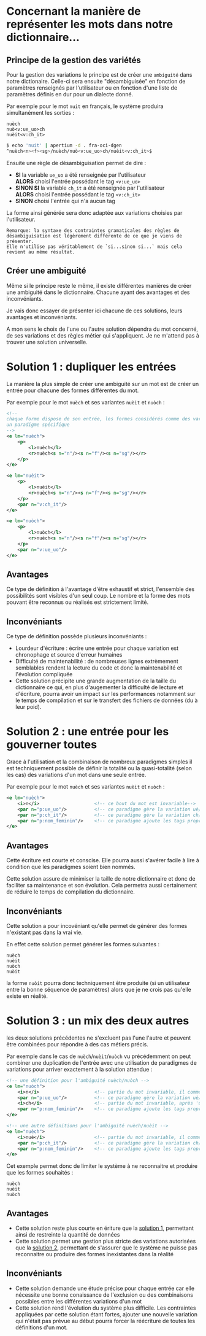 # Concernant la manière de représenter les mots dans notre dictionnaire...

## Principe de la gestion des variétés

Pour la gestion des variations le principe est de créer une `ambiguité` dans notre dictionaire. Celle-ci sera ensuite "désambiguisée" en fonction de paramètres renseignés par l'utilisateur ou en fonction d'une liste de paramètres définis en dur pour un dialecte donné.

Par exemple pour le mot `nuit` en français, le système produira simultanément les sorties :

    nuèch
    nuò<v:ue_uo>ch
    nuèit<v:ch_it>

```sh
$ echo 'nuit' | apertium -d . fra-oci-dgen
^nuèch<n><f><sg>/nuèch/nuò<v:ue_uo>ch/nuèit<v:ch_it>$
```

Ensuite une règle de désambiguisation permet de dire :

- <b>SI</b> la variable `ue_uo` a été renseignée par l'utilisateur <br/><b>ALORS</b> choisi l'entrée possédant le tag `<v:ue_uo>`
- <b>SINON SI</b> la variable `ch_it` a été renseignée par l'utilisateur <br/><b>ALORS</b> choisi l'entrée possédant le tag `<v:ch_it>`
- <b>SINON</b> choisi l'entrée qui n'a aucun tag

La forme ainsi générée sera donc adaptée aux variations choisies par l'utilisateur.

    Remarque: la syntaxe des contraintes gramaticales des règles de désambiguisation est légèrement différente de ce que je viens de présenter.
    Elle n'utilise pas véritablement de `si...sinon si...` mais cela revient au même résultat.

## Créer une ambiguité

Même si le principe reste le même, il existe différentes manières de créer une ambiguité dans le dictionnaire. Chacune ayant des avantages et des inconvéniants.

Je vais donc essayer de présenter ici chacune de ces solutions, leurs avantages et inconvéniants.

A mon sens le choix de l'une ou l'autre solution dépendra du mot concerné, de ses variations et des règles métier qui s'appliquent. Je ne m'attend pas à trouver une solution universelle.

# Solution 1 : dupliquer les entrées

La manière la plus simple de créer une ambiguité sur un mot est de créer un entrée pour chacune des formes différentes du mot.

Par exemple pour le mot `nuèch` et ses variantes `nuèit` et `nuòch` :

```xml
<!-- 
chaque forme dispose de son entrée, les formes considérés comme des variations étant identifiées par 
un paradigme spécifique 
-->
<e lm="nuèch">
    <p>
        <l>nuèch</l>
        <r>nuèch<s n="n"/><s n="f"/><s n="sg"/></r>
    </p>
</e>

<e lm="nuèit">
    <p>
        <l>nuèit</l>
        <r>nuèch<s n="n"/><s n="f"/><s n="sg"/></r>
    </p>
    <par n="v:ch_it"/>
</e>

<e lm="nuòch">
    <p>
        <l>nuòch</l>
        <r>nuèch<s n="n"/><s n="f"/><s n="sg"/></r>
    </p>
    <par n="v:ue_uo"/>
</e>
```
## Avantages

Ce type de définition à l'avantage d'être exhaustif et strict, l'ensemble des possibilités sont visibles d'un seul coup. Le nombre et la forme des mots pouvant être reconnus ou réalisés est strictement limité.

## Inconvéniants

Ce type de définition possède plusieurs inconvéniants :
- Lourdeur d'écriture : écrire une entrée pour chaque variation est chronophage et source d'erreur humaines
- Difficulté de maintenabilité : de nombreuses lignes extrèmement semblables rendent la lecture du code et donc la maintenabilité et l'évolution compliquée
- Cette solution précipite une grande augmentation de la taille du dictionnaire ce qui, en plus d'augementer la difficulté de lecture et d'écriture, pourra avoir un impact sur les performances notamment sur le temps de compilation et sur le transfert des fichiers de données (du à leur poid).

# Solution 2 : une entrée pour les gouverner toutes

Grace à l'utilisation et la combinaison de nombreux paradigmes simples il est techniquement possible de définir la totalité ou la quasi-totalité (selon les cas) des variations d'un mot dans une seule entrée.

Par exemple pour le mot `nuèch` et ses variantes `nuèit` et `nuòch` :

```xml
<e lm="nuèch">
    <i>n</i>                    <!-- ce bout du mot est invariable-->
    <par n="p:ue_uo"/>          <!-- ce paradigme gère la variation uè/uò-->
    <par n="p:ch_it"/>          <!-- ce paradigme gère la variation ch/it-->
    <par n="p:nom_feminin"/>    <!-- ce paradigme ajoute les tags propres à un nom féminin -->
</e>
```

## Avantages

Cette écriture est courte et conscise. Elle pourra aussi s'avérer facile à lire à condition que les paradigmes soient bien nommés.

Cette solution assure de minimiser la taille de notre dictionnaire et donc de faciliter sa maintenance et son évolution. Cela permetra aussi certainement de réduire le temps de compilation du dictionnaire.

## Inconvéniants

Cette solution a pour incovéniant qu'elle permet de générer des formes n'existant pas dans la vrai vie.

En effet cette solution permet générer les formes suivantes : 

    nuèch
    nuèit
    nuòch
    nuòit

la forme `nuòit` pourra donc techniquement être produite (si un utilisateur entre la bonne séquence de paramètres) alors que je ne crois pas qu'elle existe en réalité.

# Solution 3 : un mix des deux autres

les deux solutions précédentes ne s'excluent pas l'une l'autre et peuvent être combinées pour
répondre à des cas métiers précis.

Par exemple dans le cas de `nuèch`/`nuèit`/`nuòch` vu précédemment on peut combiner une duplication
de l'entrée avec une utilisation de paradigmes de variations pour arriver exactement à la solution attendue :

```xml
<!-- une définition pour l'ambiguité nuèch/nuòch -->
<e lm="nuòch">
    <i>n</i>                    <!-- partie du mot invariable, il commencera toujours par un 'n' -->
    <par n="p:ue_uo"/>          <!-- ce paradigme gère la variation uè/uò-->
    <i>ch</i>                   <!-- partie du mot invariable, après 'uè' ou 'uò' on aura toujours 'ch' -->
    <par n="p:nom_feminin"/>    <!-- ce paradigme ajoute les tags propres à un nom féminin -->
</e>

<!-- une autre définitions pour l'ambiguité nuèch/nuèit -->
<e lm="nuèch">
    <i>nuè</i>                  <!-- partie du mot invariable, il commencera toujours par un 'nuè' -->
    <par n="p:ch_it"/>          <!-- ce paradigme gère la variation ch/it, après 'nuè' on autorise la variation ch/it -->
    <par n="p:nom_feminin"/>    <!-- ce paradigme ajoute les tags propres à un nom féminin -->
</e>
```

Cet exemple permet donc de limiter le système à ne reconnaitre et produire que les formes souhaités :

    nuèch
    nuèit
    nuòch

## Avantages

- Cette solution reste plus courte en ériture que la [solution 1](#solution-1--dupliquer-les-entrées), permettant ainsi de restreinte la quantité de données
- Cette solution permet une gestion plus stricte des variations autorisées que la [solution 2](#solution-2--une-entrée-pour-les-gouverner-toutes), permettant de s'assurer que le système ne puisse pas reconnaitre ou produire des formes inexistantes dans la réalité

## Inconvéniants

- Cette solution demande une étude précise pour chaque entrée car elle nécessite une bonne conaissance de l'exclusion ou des combinaisons possibles entre les différentes variations d'un mot
- Cette solution rend l'évolution du système plus difficile. Les contraintes appliquées par cette solution étant fortes, ajouter une nouvelle variation qui n'était pas prévue au début pourra forcer la réécriture de toutes les définitions d'un mot.


